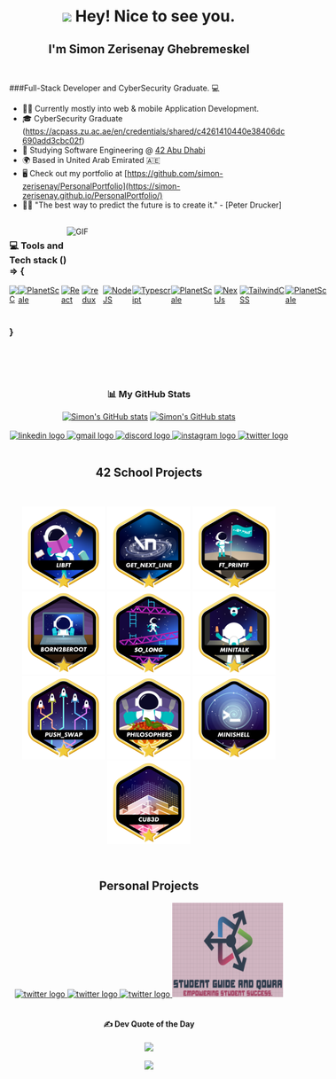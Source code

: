 <h1 align="center"><img src="https://emojis.slackmojis.com/emojis/images/1531849430/4246/blob-sunglasses.gif?1531849430" width="30"/> Hey! Nice to see you.</h1>
<h2 align="center">I'm Simon Zerisenay Ghebremeskel </h2>
<br/>

###Full-Stack Developer and CyberSecurity Graduate. 💻 
* 👨‍💻  Currently mostly into web & mobile Application Development.
* 🎓  CyberSecurity Graduate (https://acpass.zu.ac.ae/en/credentials/shared/c4261410440e38406dc690add3cbc02f) 
* 🏫  Studying Software Engineering @ [42 Abu Dhabi](https://42abudhabi.ae) 
* 🌍  Based in United Arab Emirated  🇦🇪
* 🖥️  Check out my portfolio at [https://github.com/simon-zerisenay/PersonalPortfolio](https://simon-zerisenay.github.io/PersonalPortfolio/)
* 🧑‍🏫  "The best way to predict the future is to create it." - [Peter Drucker] 

<br /> 

<img align="right" alt="GIF" src="https://raw.githubusercontent.com/simon-zerisenay/simon-zerisenay/main/developer.gif" width="400" height="250"/>

### 💻 Tools and Tech stack () => {

<div style="display: flex;gap:'10px'" align="left">
<a href="https://www.python.org/"><img src="https://github.com/devicons/devicon/blob/v2.15.1/icons/python/python-original-wordmark.svg" width="48" height="48" alt="HTML5" /></a>
  <a href="https://www.cprogramming.com/tutorial/c-tutorial.html?inl=nv"><img src="https://cdn.jsdelivr.net/gh/devicons/devicon/icons/c/c-original.svg" width="48" height="48" alt="C" /></a>
<a href="https://www.r-project.org/"><img src="https://github.com/devicons/devicon/blob/v2.15.1/icons/r/r-original.svg" width="48" height="48" alt="R" /></a>  
<a href="https://www.java.com/en/"><img src="https://github.com/devicons/devicon/blob/v2.15.1/icons/java/java-original-wordmark.svg" width="48" height="48" alt="Java" /></a> 
  <a href="https://developer.mozilla.org/en-US/docs/Web/JavaScript"><img src="https://cdn.jsdelivr.net/gh/devicons/devicon/icons/javascript/javascript-original.svg" width="48" height="48" alt="PlanetScale" /></a>
  <a href="https://www.w3schools.com/html/"><img src="https://raw.githubusercontent.com/github/explore/80688e429a7d4ef2fca1e82350fe8e3517d3494d/topics/html/html.png" width="48" height="48" alt="HTML5" /></a>
  <a href="https://www.w3schools.com/css/"><img src="https://raw.githubusercontent.com/github/explore/80688e429a7d4ef2fca1e82350fe8e3517d3494d/topics/css/css.png" width="48" height="48" alt="CSS3" /></a>
  <a href="https://www.reactjs.org"><img src="https://raw.githubusercontent.com/danielcranney/readme-generator/main/public/icons/skills/react-colored.svg" width="48" height="48" alt="React" /></a>
  <a href="https://redux.js.org/"><img src="https://cdn.jsdelivr.net/gh/devicons/devicon/icons/redux/redux-original.svg" width="48" height="48" alt="redux" /></a>
<a href="https://nodejs.org/en/" target="_blank" rel="noreferrer"><img src="https://raw.githubusercontent.com/danielcranney/readme-generator/main/public/icons/skills/nodejs-colored.svg" width="48" height="48" alt="NodeJS" /></a>
  <a href="https://www.typescriptlang.org"><img src="https://cdn.jsdelivr.net/gh/devicons/devicon/icons/typescript/typescript-original.svg" width="48" height="48" alt="Typescript" /></a>
  <a href="https://www.typescriptlang.org"><img src="https://github.com/devicons/devicon/blob/v2.15.1/icons/npm/npm-original-wordmark.svg" width="48" height="48" alt="Typescript" /></a>
  <a href="https://www.mysql.com/"><img src="https://github.com/devicons/devicon/blob/v2.15.1/icons/mysql/mysql-original-wordmark.svg" width="48" height="48" alt="MySQL" /></a>
  <a href="https://www.mongodb.com/"><img src="https://cdn.jsdelivr.net/gh/devicons/devicon/icons/mongodb/mongodb-original.svg" width="48" height="48" alt="PlanetScale" /></a>
  <a href="https://www.nextjs.org"><img src="https://raw.githubusercontent.com/danielcranney/readme-generator/main/public/icons/skills/nextjs-colored-dark.svg" width="48" height="48" alt="NextJs" /></a>
<a href="https://www.tailwindcss.com"><img src="https://raw.githubusercontent.com/danielcranney/readme-generator/main/public/icons/skills/tailwindcss-colored.svg" width="48" height="48" alt="TailwindCSS" /></a>
<a href="https://code.visualstudio.com/"><img src="https://raw.githubusercontent.com/github/explore/80688e429a7d4ef2fca1e82350fe8e3517d3494d/topics/visual-studio-code/visual-studio-code.png" width="48" height="48" alt="Visual Studio Code" /></a>
  <a href="https://www.docker.com"><img src="https://cdn.jsdelivr.net/gh/devicons/devicon/icons/docker/docker-original.svg" width="48" height="48" alt="PlanetScale" /></a>
 
</div>

### }

<br />
<br />
<br />
                                                          <h3 align="center"> 📊 My GitHub Stats </h3>
<div align="center">
<a href="http://www.github.com/simon-zerisenay"><img height="200em" width="50%" src="https://github-readme-stats.vercel.app/api?username=simon-zerisenay&show_icons=true&hide=&count_private=true&title_color=0891b2&text_color=ffffff&icon_color=0891b2&bg_color=1c1917&hide_border=true&show_icons=true" alt="Simon's GitHub stats" /></a>
<a href="http://www.github.com/simon-zerisenay"><img height="200em" width="80%" src="https://github-readme-stats.vercel.app/api/top-langs?username=simon-zerisenay&show_icons=true&hide=&count_private=true&title_color=0891b2&text_color=ffffff&icon_color=0891b2&bg_color=1c1917&hide_border=true&layout=compact&show_icons=true&langs_count=10" alt="Simon's GitHub stats" /></a>
</div>


<br clear="both">

<div align="center" flex="row">
  <a href="https://www.linkedin.com/in/simon-z-ghebremeskel-232220193/" target="_blank">
    <img src="https://img.shields.io/static/v1?message=LinkedIn&logo=linkedin&label=&color=0077B5&logoColor=white&labelColor=&style=for-the-badge" height="35" alt="linkedin logo"  />
  </a>
  <a href="mailto:simonzerisenay@gmail.com" target="_blank">
    <img src="https://img.shields.io/static/v1?message=Gmail&logo=gmail&label=&color=D14836&logoColor=white&labelColor=&style=for-the-badge" height="35" alt="gmail logo"  />
  </a>
  <a href="https://discord.com/users/Simon Zerisenay#5177" target="_blank">
    <img src="https://img.shields.io/static/v1?message=Discord&logo=discord&label=&color=7289DA&logoColor=white&labelColor=&style=for-the-badge" height="35" alt="discord logo"  />
  </a>
  <a href="https://instagram.com/simon.zgw" target="_blank">
    <img src="https://img.shields.io/static/v1?message=Instagram&logo=instagram&label=&color=E4405F&logoColor=white&labelColor=&style=for-the-badge" height="35" alt="instagram logo"  />
  </a>
  <a href="https://twitter.com/SimonZerisenay" target="_blank">
    <img src="https://img.shields.io/static/v1?message=Twitter&logo=twitter&label=&color=1DA1F2&logoColor=white&labelColor=&style=for-the-badge" height="35" alt="twitter logo"  />
  </a>
</div>
<br/>
<h2 align="center"> 42 School Projects </h2>
<br/>
<div align="center">
  
<a href="https://github.com/simon-zerisenay/libft">![42 Badge](https://github.com/mcombeau/mcombeau/blob/main/42_badges/libftm.png)</a>
<a href="https://github.com/simon-zerisenay/42_get_next_line">![42 Badge](https://github.com/mcombeau/mcombeau/blob/main/42_badges/get_next_linem.png)</a>
<a href="https://github.com/simon-zerisenay/42-ft_printf">![42 Badge](https://github.com/mcombeau/mcombeau/blob/main/42_badges/ft_printfm.png)</a>
<a href="https://github.com/simon-zerisenay/42-ft_printf">![42 Badge](https://github.com/mcombeau/mcombeau/blob/main/42_badges/born2berootm.png)</a>
<a href="https://github.com/simon-zerisenay/42_So_Long">![42 Badge](https://github.com/mcombeau/mcombeau/blob/main/42_badges/so_longm.png)</a>
<a href="https://github.com/simon-zerisenay/42Minitalk">![42 Badge](https://github.com/mcombeau/mcombeau/blob/main/42_badges/minitalkm.png)</a>
<a href="https://github.com/simon-zerisenay/42_push_swap">![42 Badge](https://github.com/mcombeau/mcombeau/blob/main/42_badges/push_swapm.png)</a>
<a href="https://github.com/simon-zerisenay/42_Philosophers">![42 Badge](https://github.com/mcombeau/mcombeau/blob/main/42_badges/philosophersm.png)</a>
<a href="">![42 Badge](https://github.com/mcombeau/mcombeau/blob/main/42_badges/minishellm.png)</a>
<a href="https://github.com/simon-zerisenay/SuperCube3D">![42 Badge](https://github.com/mcombeau/mcombeau/blob/main/42_badges/cub3dm.png)</a>
 </div>
  <br/>
<h2 align="center"> Personal Projects </h2>
                                                
<div align="center" >
 <a href="https://github.com/kmalae/Kmalae" target="_blank">
    <img src="https://github.com/simon-zerisenay/simon-zerisenay/blob/main/kmalae.png"   padding="20" height="170" width="200" alt="twitter logo"  />
  </a>
  <a href="https://simon-zerisenay.github.io/Simon_Online_Library/" target="_blank">
    <img src="https://github.com/simon-zerisenay/simon-zerisenay/blob/main/simononlinelibrary.png"  padding="20" height="170" width="200" alt="twitter logo"  />
  <a href="https://github.com/simon-zerisenay/QR-Reader" target="_blank">
    <img src="https://github.com/simon-zerisenay/simon-zerisenay/blob/main/QRREADER.png"  padding="20" height="170" width="200" alt="twitter logo"  />
  </a>
   <a href="https://github.com/simon-zerisenay/Student-Guide-and-Qoura" target="_blank">
    <img src="https://github.com/simon-zerisenay/Student-Guide-and-Qoura/blob/master/StudentGuidenQoura.png"  padding="20" height="170" width="200" alt="twitter logo"  />
  </a>
   
   
   </div>  
  <br/>
  <div align="center">
  <h4> ✍️ Dev Quote of the Day</h4>
  
  ![](https://quotes-github-readme.vercel.app/api?type=horizontal&theme=tokyonight)

 <a href="https://visitcount.itsvg.in">
  <img src="https://visitcount.itsvg.in/api?id=simon-zerisenay&label=Profile%20Views&color=3&icon=0&pretty=false" />
</a>
  </div>
